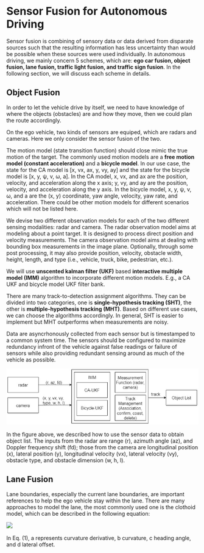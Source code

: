 # Sensor Fusion for Autonomous Driving
Sensor fusion is combining of sensory data or data derived from disparate sources such that the resulting information has less uncertainty than would be possible when these sources were used individually. In autonomous driving, we mainly concern 5 schemes, which are: **ego car fusion, object fusion, lane fusion, traffic light fusion, and traffic sign fusion**. In the following section, we will discuss each scheme in details.

## Object Fusion
In order to let the vehicle drive by itself, we need to have knowledge of where the objects (obstacles) are and how they move, then we could plan the route accordingly. 

On the ego vehicle, two kinds of sensors are equiped, which are radars and cameras. Here we only consider the sensor fusion of the two.

The motion model (state transition function) should close mimic the true motion of the target. The commonly used motion models are a **free motion model (constant acceleration)** and a **bicycle model**. In our use case, the state for the  CA model is [x, vx, ax, y, vy, ay] and the state for the bicycle model is [x, y, &#968;, v, &#969;, a]. In the CA model, x, vx, and ax are the position, velocity, and acceleration along the x axis; y, vy, and ay are the position, velocity, and acceleration along the y axis. In the bicycle model, x, y, &#968;, v, &#969;, and a are the (x, y) coordinate, yaw angle, velocity, yaw rate, and acceleration. There could be other motion models for different scenarios which will not be listed here.

We devise two different observation models for each of the two different sensing modalities: radar and camera. The radar observation model aims at modeling about a point target. It is designed to process direct position and velocity measurements. The camera observation model aims at dealing with bounding box measurements in the image plane. Optionally, through some post processing, it may also provide position, velocity, obstacle width, height, length, and type (i.e., vehicle, truck, bike, pedestrian, etc.).

We will use **unscented kalman filter (UKF)** based **interactive multiple model (IMM)** algorithm to incorporate different motion models. E.g., a CA UKF and bicycle model UKF filter bank.

There are many track-to-detection assignment algorithms. They can be divided into two categories, one is **single-hypothesis tracking (SHT)**, the other is **multiple-hypothesis tracking (MHT)**. Based on different use cases, we can choose the algorithms accordingly. In general, SHT is easier to implement but MHT outperforms when measurements are noisy. 

Data are asyncrhonously collected from each sensor but is timestamped to a common system time. The sensors should be configured to maximize redundancy infront of the vehicle against false readings or failure of sensors while also providing redundant sensing around as much of the vehicle as possible.

![alt text](https://github.com/trooperli/sensorFusion/blob/master/objectFusion.jpg "Object Fusion")

In the figure above, we described how to use the sensor data to obtain object list. The inputs from the radar are range (r), azimuth angle (az), and Doppler frequency shift (fd); those from the camera are longitudinal position (x), lateral position (y), longitudinal velocity (vx), lateral velocity (vy), obstacle type, and obstacle dimension (w, h, l).

## Lane Fusion
Lane boundaries, especially the current lane boundaries, are important references to help the ego vehicle stay within the lane. There are many approaches to model the lane, the most commonly used one is the clothoid model, which can be described in the following equation:

<img src="https://latex.codecogs.com/svg.latex?\Large&space;y=ax^{3}+bx^{2}+cx+d" /> 

In Eq. (1), a represents curvature derivative, b curvature, c heading angle, and d lateral offset.

